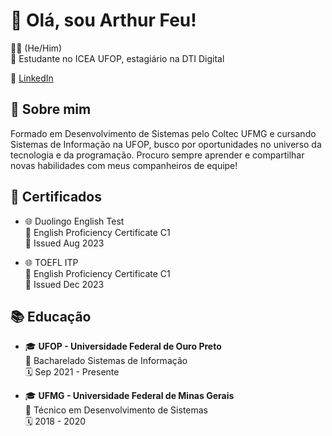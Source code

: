 # 👋 Olá, sou Arthur Feu! 

👨‍💻 (He/Him)\
🏫 Estudante no ICEA UFOP, estagiário na DTI Digital

🔗 [LinkedIn](https://www.linkedin.com/in/arthur-feu-89464a1b7/)


## 🌟 Sobre mim
Formado em Desenvolvimento de Sistemas pelo Coltec UFMG e cursando Sistemas de Informação na UFOP, busco por oportunidades no universo da tecnologia e da programação. Procuro sempre aprender e compartilhar novas habilidades com meus companheiros de equipe!

## 📜 Certificados
- 🌐 Duolingo English Test\
  📄 English Proficiency Certificate C1\
  📅 Issued Aug 2023

- 🌐 TOEFL ITP\
  📄 English Proficiency Certificate C1\
  📅 Issued Dec 2023

## 📚 Educação
- 🎓 **UFOP - Universidade Federal de Ouro Preto**\
  📖 Bacharelado Sistemas de Informação\
  🗓️ Sep 2021 - Presente

- 🎓 **UFMG - Universidade Federal de Minas Gerais**\
  📖 Técnico em Desenvolvimento de Sistemas\
  🗓️ 2018 - 2020
